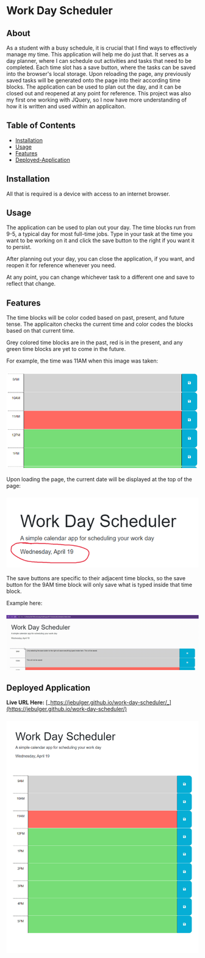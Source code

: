 # Work Day Scheduler

## About
As a student with a busy schedule, it is crucial that I find ways to effectively manage my time. This application will help me do just that. It serves as a day planner, where I can schedule out activities and tasks that need to be completed. Each time slot has a save button, where the tasks can be saved into the browser's local storage. Upon reloading the page, any previously saved tasks will be generated onto the page into their according time blocks. The application can be used to plan out the day, and it can be closed out and reopened at any point for reference. This project was also my first one working with JQuery, so I now have more understanding of how it is written and used within an applicaiton.
## Table of Contents
- [Installation](#installation)
- [Usage](#usage)
- [Features](#features)
- [Deployed-Application](#deployed-application)

## Installation
All that is required is a device with access to an internet browser.
## Usage
The application can be used to plan out your day. The time blocks run from 9-5, a typical day for most full-time jobs. Type in your task at the time you want to be working on it and click the save button to the right if you want it to persist.

After planning out your day, you can close the application, if you want, and reopen it for reference whenever you need.

At any point, you can change whichever task to a different one and save to reflect that change.

## Features
The time blocks will be color coded based on past, present, and future tense. The applicaiton checks the current time and color codes the blocks based on that current time. 

Grey colored time blocks are in the past, red is in the present, and any green time blocks are yet to come in the future.

For example, the time was 11AM when this image was taken: 
### ![](./assets/images/05-hw-color-feature.png)

Upon loading the page, the current date will be displayed at the top of the page:
### ![](./assets/images/05-hw-time-feature.png)

The save buttons are specific to their adjacent time blocks, so the save button for the 9AM time block will only save what is typed inside that time block.

Example here:
### ![](./assets/images/05-hw-save-feature.gif)


## Deployed Application
**Live URL Here:** [_https://jebulger.github.io/work-day-scheduler/_](https://jebulger.github.io/work-day-scheduler/)

### ![](./assets/images/05-hw-2-full-size.png)
